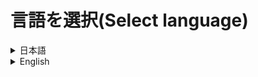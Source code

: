 # 言語を選択(Select language)
<details>
  <summary>
    日本語
  </summary>
  <div>

# Server Starter
ボタンクリックによって簡単にサーバーを立てることができるようにするソフトウェアです。

# 使い方
1. `Setup_ServerStarter.msi`を[こちら](https://github.com/CivilTT/ServerStarter/releases/download/v1.1.1/Setup_ServerStarter.msi)からダウンロードしてください。
2. ダウンロードしたファイルを起動し、デスクトップに`Server Starter`というショートカットが作成されたことを確認してください。
3. `Server Starter`を起動してください。
4. プレイヤー名などを入力する画面にて情報を入力し、次の画面で起動したいサーバーのバージョンとワールド名を設定してください。
5. "RUN"を押してください。
6. 少しするとサーバーの起動が開始されます。

# 搭載機能
## 初期設定
~~~
本システムはポート開放（ポートマッピング）機能をサポートしていません。
サーバーにほかの人が入るためには必要な作業なので、25565番のポートを解放してください。
~~~
インストール後に最初に起動すると以下のような画面が表示されます。<br>
自身のゲーム内での名前を入力してください。<br>
GitについてはShareWorldというレポジトリを作成し、[サーバー同期機能](https://github.com/CivilTT/ServerStarter#shareworld)を使用する場合は入力してください。<br>
使用しない場合はExampleのままで問題ありません。<br>
<br>
![infobuilder](https://github.com/CivilTT/ServerStarter/blob/master/Images/infobuilder.jpg)

## サーバーの起動
以下の画面が本システムのメイン画面です。<br>
`Version`にて起動するサーバーのバージョンを指定し、`World`にて起動するワールドを選択します。<br>
最初はVersionもWordも何もインストールされていないため、【new Version(World)】より、インストールしたいバージョンを選択し、起動するワールドの名前を決めてください。<br>
<br>
![main1](https://github.com/CivilTT/ServerStarter/blob/master/Images/main1.png)

### バージョンアップ
最新のバージョンがリリースされたなどの要因でワールドのバージョンを上げることができます。<br>
以下の写真のように、起動したいサーバーバージョンと、バージョンアップしたいワールドを選択してください。<br>
この場合、**1.17.1**でサーバーを起動するため、**1.16.1のworld**を1.17.1にバージョンアップします。<br>
<br>
![main3](https://github.com/CivilTT/ServerStarter/blob/master/Images/main3.png)

### 既存ワールドの導入
本システムを導入した際など、もともとのワールドデータを移行したい場面に対応します。<br>
【new World】として新規ワールドの名称を設定し、More SettingsよりCustom Mapボタンを押します。<br>
[配布ワールドを導入する](https://github.com/CivilTT/ServerStarter#%E9%85%8D%E5%B8%83%E3%83%AF%E3%83%BC%E3%83%AB%E3%83%89custom-map)際と同じ手順でワールドデータの入ったフォルダを選択してください。<br>
なお、選択するフォルダの階層が以下のようになっていることも確認してください。<br>
そのあとは、OKを押し、RUNすることでサーバーを本システムより起動することができるようになります。<br>
~~~
（選択するフォルダ）
    |
    ├─advancements
    ├─data
    ├─datapacks
    ├─DIM1
    ├─DIM-1
    ├─dimensions
    ├─entities
    ├─playerdata
    ├─poi
    ├─region
    ├─stats
    ├─level.dat
    ├─level.dat_old
    └─session.lock
~~~

### Spigot
Spigotサーバーを導入する場合は【new Version】にて`Import Spigot`をYesに変更してください。<br>
これにより、バージョンの一覧がSpigotのものに切り替わります。<br>
次回以降Spigotがすでに導入されている状態では、普通のバージョンと同じようにバージョン一覧から選択できるようになっています。<br>
<br>
![Spigot1](https://github.com/CivilTT/ServerStarter/blob/master/Images/Spigot1.png)
    
### SpigotとVanila
もともとVanilaサーバーとして作成したワールドをSpigotサーバーとして立てたい場合、自動的に変換する機能が作動します。<br>
また、逆にSpigotからVanilaに変換することもできます。<br>
バージョンアップの際と同様に起動したいサーバーともともとのワールドを選択するだけで自動的にサーバーデータの変換が行われます。<br>
<br>
![Spigot2](https://github.com/CivilTT/ServerStarter/blob/master/Images/Spigot2.png)

## ShareWorld
サーバーの起動を常に1人が行う場合、その人がいないときはマルチプレイができません。<br>
しかし、このShareWorldを用いることで、前回サーバーを立てた人とは別の人でもサーバーを最新の状態で起動することができます。<br>
### 事前準備（Gitレポジトリの設定）
[こちらの記事](https://qiita.com/CivilTT/items/16d53b734ac9d75c2e79)にまとめてあるため、参照しながら作業を進めてください。

### 利用方法
`info.txt`の編集が終わり次第、保存したうえでこれを閉じ、本システムをショートカットより起動して下さい。<br>
すると、以下の写真のようにWorldの一覧に`ShareWorld`が追加されています。<br>
これを選択してワールドを起動することで、同期されたサーバーシステムを構築することができます。<br>
<br>
![main2](https://github.com/CivilTT/ServerStarter/blob/master/Images/main2.png)
<br>
なお、同様の設定をサーバーを共有で開く可能性のある人にも行うことで、サーバー起動時にその人にも最新のデータが同期されるようになります。
    
## More Settings
メイン画面の一番下にある`More Settings`を選択することにより、新しいウィンドウが開きます。
### Server Properties
以下のような画面にて設定を行うことができます。<br>
主要な項目を**Main Settings**にて表示し、そのほかの項目についてはtrue/falseで設定するもの、数字などの文字で指定するものに分けて**Other Settings**にて表示しています。<br>
<br>
![moresettings1](https://github.com/CivilTT/ServerStarter/blob/master/Images/moresettings1.png)
    
### 配布ワールド＆Datapacks＆Plugins 
これらの設定はMore Settingsの上部にあるボタンより、別のウィンドウを立ち上げることで、設定できるようになります。
#### 配布ワールド（Custom Map）
配布ワールドは新規ワールドの導入時のみ、開くことができる設定になっています。<br>
配布ワールドの製作者様が作成したzipファイルや展開済みのフォルダをImportボタンを押して、選択してください。<br>
この時、選択するデータの種類をあらかじめ設定しておいてください。以下の画像ではImportを押すとzipファイルを選択できるようになっています。<br>
設定が終わり次第、OKボタンを押し、設定を保存してください。<br>
<br>
![custom1](https://github.com/CivilTT/ServerStarter/blob/master/Images/custom1.png)
    

#### Datapacks
データパックについても配布ワールドと同様に、導入するファイルを選択することで設定ができます。<br>
また、リスト中のデータパックを選択し、Removeボタンを押すことで、データパックを削除することができます。<br>
<br>
![datapack1](https://github.com/CivilTT/ServerStarter/blob/master/Images/datapack1.png)
    
#### Plugins
PluginはSpigotサーバーを導入する際にのみ、設定を行うことができます。<br>
これも配布ワールドと同様の手順でjarファイルを選択することにより、設定ができます。<br>
また、Pluginの削除についても、リスト上で選択したのちにRemoveボタンを押すことで反映されます。<br>
<br>
![plugin1](https://github.com/CivilTT/ServerStarter/blob/master/Images/plugins1.png)

## Others
### ワールドデータのリセット
同じ名前のワールドを新しく作り直す場合、ワールドのリセットができます。<br>
以下の画像のように、メイン画面にある`Recreate World`のチェックボックスを入れてください。<br>
また、前のワールドを保存する場合はその下の`Save World`のチェックボックスも入れてください。<br>
<br>
![reset](https://github.com/CivilTT/ServerStarter/blob/master/Images/Reset.png)

### データの削除
同じ名前のワールドを再生成するのではなく、ワールドを削除してしまうこともできます。<br>
メイン画面にてバージョンやワールドの選択を行う欄の横にゴミ箱ボタンがあります。<br>
削除したいバージョンやワールドを選択したうえでこのボタンを押すことで、データを削除することができます。<br>
<br>
![delete1](https://github.com/CivilTT/ServerStarter/blob/master/Images/delete1.png)<br>
![delete2](https://github.com/CivilTT/ServerStarter/blob/master/Images/delete2.png)

### OP権限の付与
サーバーを起動した際にコマンドを使いたい時など、自身にOP権限を付与したい場面は多いと思います。<br>
以下の画像のように、メイン画面の`~~ has op rights`のチェックボックスを入れることで、サーバーを起動した人には自動でOP権限を付与することができます。<br>
この際、付与する権限レベルは最高の4になり、ほかの参加者に自動的にOP権限を付与するわけではありません。<br>
<br>
![op](https://github.com/CivilTT/ServerStarter/blob/master/Images/op.png)

### サーバー終了後のPCのシャットダウン
サーバーを起動した人が先にゲームから抜けてしまい、参加者が全員抜けた後もPCがつけっぱなしになってしまうことがあると思います。<br>
以下の画像のように、メイン画面の`Shutdown this PC`のチェックボックスを入れておくことで、サーバーが停止した後にPCを自動でシャットダウンします。<br>
サーバーを停止する必要はあるため、最後に抜ける人にゲーム内で`/stop`のコマンドを打ってもらう必要はあります。<br>
なお、シャットダウンする前に確認のダイアログが表示されるため、サーバー終了後にシャットダウンしないことも選択できます。<br>
<br>
![shutdown](https://github.com/CivilTT/ServerStarter/blob/master/Images/shutdown.png)

### 開発者向け機能（ベータ版）
本システムは基本的な機能についてはコマンドラインより操作することができます。<br>
詳細な解説についてはカレントディレクトリをインストールフォルダへ移動させ、`/?`オプションよりご確認ください。<br>
なお、規定通りのインストールフォルダにインストールされている場合は、以下のコマンドで確認することができます。<br>
    
~~~
cd .\AppData\Roaming\.minecraft\Servers
Server_GUI2.exe /?
~~~

また、More Settingsの最下部にある`Get All-VerWor.json`のチェックボックスを適用することにより、本システムにインストールされているバージョンとワールドデータの一覧を表示することができます。<br>
<br>
![all-verwor](https://github.com/CivilTT/ServerStarter/blob/master/Images/All-VerWor.png)
    
# 利用規約
インストーラに同梱されており、利用開始時にこれに同意する必要があります。<br>
なお利用規約はバージョンの改定とともに、予告なく変更する可能性がありますこと、予めご了承ください。

# 問題が発生した場合
個別の環境における問題については、作者が回答することはありません。<br>
しかし、明らかなシステム側のバグである場合やバグであることが疑われる場合は、恐れ入りますが作者の[TwitterのDM](https://twitter.com/CivilT_T)にそっとご報告いただけますと幸いです。<br>
よろしくお願いいたします。

# 詳細な解説＆機能紹介
[こちら](https://qiita.com/CivilTT/items/a59d9be7cea50d60a666)のリンクよりご確認ください。


  </div>
</details>
<details>
  <summary>
    English
  </summary>
  <div>

# Server Starter
You can easily build the Minecraft Multiplay server

# How to use
1. Download `Setup_ServerStarter.msi` at [here](https://github.com/CivilTT/ServerStarter/releases/download/v1.0.0/Setup_ServerStarter.msi)
2. Start this file and check to create `Server Starter` at your Desktop
3. Start `Server Starter`
4. Set any information and Select Version and World
5. Push "RUN" button
6. You can build the Minecraft Server!!
    
# Functions
## Init Settings
~~~
This system does not support the port open (port mapping) function.
Open port 25565 as it is a necessary task for others to enter the server.
~~~
    
When you start it for the first time after installation, the following screen will be displayed.<br>
Enter your in-game name.<br>
For Git, create a repository called ShareWorld and type it if you want to use the [Server Synchronization Function]().<br>
If you do not use it, you can leave it as Example.<br>
<br>
![infobuilder](https://github.com/CivilTT/ServerStarter/blob/master/Images/infobuilder.jpg)

## Start the Server
The following screen is the main screen of this system.<br>
Select the version of the server to start with `Version`, and select the world to start with `World`.<br>
At first, neither Version nor Word is installed, so select the version you want to install from 【new Version (World)】 and decide the name of the World.<br>
<br>
![main1](https://github.com/CivilTT/ServerStarter/blob/master/Images/main1.png)
    
### Version-UP
You can upgrade the version of the world due to factors such as the latest version being released.<br>
Select the server version you want to start and the world you want to upgrade, as shown in the picture below.<br>
In this case, since the server will be started with **1.17.1**, the **World of 1.16.1** will be upgraded to 1.17.1.<br>
<br>
![main3](https://github.com/CivilTT/ServerStarter/blob/master/Images/main3.png)

### Import existing world
I can correspond the case you want to import the original world data, such as when this system is introduced.<br>
Set the name of the new world as 【new World】 and push the Custom Map button from More Settings.<br>
Select the folder containing the world data in the same process as when [Import Custom Map]().<br>
Also, make sure that the hierarchy of the selected folder is as follows.<br>
After that, you can start the server from this system by pushing OK and running.<br>
~~~
（Selected Folder）
    |
    ├─advancements
    ├─data
    ├─datapacks
    ├─DIM1
    ├─DIM-1
    ├─dimensions
    ├─entities
    ├─playerdata
    ├─poi
    ├─region
    ├─stats
    ├─level.dat
    ├─level.dat_old
    └─session.lock
~~~

### Spigot
When installing the Spigot server, change Import Spigot to Yes in 【new Version】.<br>
This will switch the list of versions to Spigot's.<br>
From the next time onwards, when Spigot is already installed, you can select from the version list in the same way as a vanila version.<br>
<br>
![Spigot1](https://github.com/CivilTT/ServerStarter/blob/master/Images/Spigot1.png)
    
### Spigot and Vanila
If you want to set up a World originally created as a Vanila server as a Spigot server, the automatic conversion function will work.<br>
Of cource, you can also convert from Spigot to Vanila.<br>
Just select the server Version you want to start and the original World, then the server data will be converted automatically.<br>
<br>
![Spigot2](https://github.com/CivilTT/ServerStarter/blob/master/Images/Spigot2.png)
    
## ShareWorld
If one person is always opening the server, multiplayer will not be possible without that one.<br>
However, by using this ShareWorld, even another person who set up the server last time can start the server everytime in the latest state.<br>
    
### Init Settings (Set the Git repository)
I wrote it in [this page](https://qiita.com/CivilTT/items/16d53b734ac9d75c2e79). Please set the repository yourself with it.

### How to use
As soon as you finish editing `info.txt`, start this system from the shortcut.<br>
Then, ShareWorld is added to the list of World as shown in the picture below.<br>
You can build Synchronized Server System by selecting ShareWorld and launching the World.<br>
<br>
![main2](https://github.com/CivilTT/ServerStarter/blob/master/Images/main2.png)
<br>
In addition, a person who will open the ShareWorld Server has to do same settings. Then, you and a person share World data.  

## More Settings
Select More Settings at the bottom of the main window.
    
### Server Properties
You can make settings on the screen below.<br>
Main items are displayed in **Main Settings**, and other items are displayed in **Other Settings** separately for those set with true / false and those specified with characters such as numbers.<br>
<br>
![moresettings1](https://github.com/CivilTT/ServerStarter/blob/master/Images/moresettings1.png)
    
### Custom Map & Datapacks & Plugins
These settings can be set by launching another window from the button at the top of More Settings.

#### Custom Map
The Custom Map is set to be open only when a new world is introduced.<br>
Click the Import button to select the zip file or extracted folder created by the creator of it.<br>
At this time, set the type of data to be selected in advance. In the image below, you can select the zip file by pressing Import.<br>
Then, press the OK button to save the settings.<br>
<br>    
![custom1](https://github.com/CivilTT/ServerStarter/blob/master/Images/custom1.png)
    
#### Datapacks
As with the Custom Map, Datapacks can also be set by selecting the files to be installed.<br>
You can also remove the Datapack by selecting it in the list and pressing the Remove button.<br>
<br>
![datapack1](https://github.com/CivilTT/ServerStarter/blob/master/Images/datapack1.png)
    
#### Plugins
The Plugin can only be available when useing the Spigot server.<br>
This can also be set by selecting the jar file in the same procedure as for the Custom Map.<br>
Also, deleting the Plugin will be reflected by pressing the Remove button after selecting it on the list.<br>
<br>
![plugin1](https://github.com/CivilTT/ServerStarter/blob/master/Images/plugins1.png)
    

## Others
### Reset the World
If you want to recreate a new world with the same name, you can reset the world.<br>
Check the `Recreate World` checkbox on the main screen as shown in the image below.<br>
Also, if you want to save the previous world, check the `Save World` checkbox below it.<br>
<br>
![reset](https://github.com/CivilTT/ServerStarter/blob/master/Images/Reset.png)
    
### Delete the data
You can also delete a World not to recreat it with the same name.<br>
There is a trash button where next to the Version and World list.<br>
You can delete the data by selecting the Version or World you want to delete and pressing this button.<br>
<br>
![delete1](https://github.com/CivilTT/ServerStarter/blob/master/Images/delete1.png)<br>
![delete2](https://github.com/CivilTT/ServerStarter/blob/master/Images/delete2.png)
    
### Give OP rights
I think there are many situations where you want to give OP authority to yourself, such as when you want to use any commands.<br>
As shown in the image below, you can automatically get OP rights by checking the `~~ has op rights` check box on the main screen.<br>
At this time, the authority level to be granted will be the highest 4, and OP rights will not be automatically granted to other participants.<br>
<br>
![op](https://github.com/CivilTT/ServerStarter/blob/master/Images/op.png)
    
### Shutdown your PC after stopping the Server
I think that you may leave the game first, and the PC may be left on even after all the participants have left.<br>
By checking the Shutdown this PC checkbox on the main screen as shown in the image below, the PC will be shut down automatically after the server is stopped.<br>
Participants need to stop the server, so they need to type /stop command in-game.<br>
A confirmation dialog will be displayed before shutting down, so you can choose not to shut down after the server is end.<br>
<br>
![shutdown](https://github.com/CivilTT/ServerStarter/blob/master/Images/shutdown.png)
    
### For Developpers (Beta Ver.)
The basic functions of this system can be operated from the command line.<br>
For detailed explanation, move the current directory to the installation folder and check from the /? Option.<br>
If it is installed in the specified installation folder, you can check it with the following command.<br>

~~~
cd .\AppData\Roaming\.minecraft\Servers
Server_GUI2.exe /?
~~~

You can also display a list of versions and world data installed on this system by applying the `Get All-VerWor.json` checkbox at the bottom of More Settings.<br>
<br>
![all-verwor](https://github.com/CivilTT/ServerStarter/blob/master/Images/All-VerWor.png)


# Terms of Service
It is included with the installer and you must agree to it when you start using it.
Please note that the terms of use are subject to change without notice as the version is revised.
    
# TroubleShooting
The author does not answer questions in individual environments.
However, if it is an obvious system bug or suspected one, please kindly report it to the author's [Twitter DM](https://twitter.com/CivilT_T).
Thank you.

# More Information
It is [HERE](https://qiita.com/CivilTT/items/a59d9be7cea50d60a666)!!

  </div>
</details>
